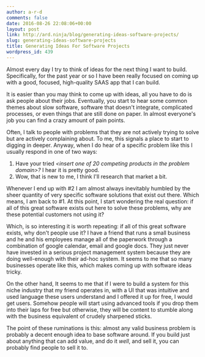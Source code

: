 ```yaml
---
author: a-r-d
comments: false
date: 2016-08-26 22:08:06+00:00
layout: post
link: http://ard.ninja/blog/generating-ideas-software-projects/
slug: generating-ideas-software-projects
title: Generating Ideas For Software Projects
wordpress_id: 439
---
```


Almost every day I try to think of ideas for the next thing I want to build. Specifically, for the past year or so I have been really focused on coming up with a good, focused, high-quality SAAS app that I can build.

It is easier than you may think to come up with ideas, all you have to do is ask people about their jobs. Eventually, you start to hear some common themes about slow software, software that doesn't integrate, complicated processes, or even things that are still done on paper. In almost everyone's job you can find a crazy amount of pain points.

Often, I talk to people with problems that they are not actively trying to solve but are actively complaining about. To me, this signals a place to start to digging in deeper. Anyway, when I do hear of a specific problem like this I usually respond in one of two ways:

  1. Have your tried _<insert one of 20 competing products in the problem domain>?_ I hear it is pretty good.
  2. Wow, that is new to me, I think I'll research that market a bit.

Whenever I end up with \#2 I am almost always inevitably humbled by the sheer quantity of very specific software solutions that exist out there. Which means, I am back to \#1. At this point, I start wondering the real question: if all of this great software exists out here to solve these problems, why are these potential customers not using it?

Which, is so interesting it is worth repeating: if all of this great software exists, why don't people use it? I have a friend that runs a small business and he and his employees manage all of the paperwork through a combination of google calendar, email and google docs. They just never have invested in a serious project management system because they are doing well-enough with their ad-hoc system. It seems to me that so many businesses operate like this, which makes coming up with software ideas tricky.

On the other hand, It seems to me that if I were to build a system for this niche industry that my friend operates in, with a UI that was intuitive and used language these users understand and I offered it up for free, I would get users. Somehow people will start using advanced tools if you drop them into their laps for free but otherwise, they will be content to stumble along with the business equivalent of crudely sharpened sticks.

The point of these ruminations is this: almost any valid business problem is probably a decent enough idea to base software around. If you build just about anything that can add value, and do it _well_, and sell it, you can probably find people to sell it to.
